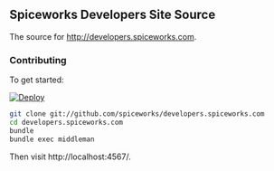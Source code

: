 ## Spiceworks Developers Site Source

The source for http://developers.spiceworks.com.

### Contributing

To get started:

[![Deploy](https://www.herokucdn.com/deploy/button.png)](https://heroku.com/deploy)


``` sh
git clone git://github.com/spiceworks/developers.spiceworks.com
cd developers.spiceworks.com
bundle
bundle exec middleman
```

Then visit http://localhost:4567/.
